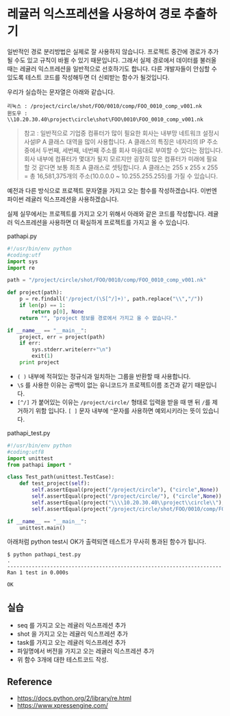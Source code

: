 # 레귤러 익스프레션을 사용하여 경로 추출하기

일반적인 경로 분리방법은 실제로 잘 사용하지 않습니다.
프로젝트 중간에 경로가 추가될 수도 있고 규칙이 바뀔 수 있기 때문입니다.
그래서 실제 경로에서 데이터를 불러올 때는 레귤러 익스프레션을 일반적으로 선호하기도 합니다.
다른 개발자들이 안심할 수 있도록 테스트 코드를 작성해두면 더 신뢰받는 함수가 될것입니다.

우리가 실습하는 문자열은 아래와 같습니다.
```
리눅스 : /project/circle/shot/FOO/0010/comp/FOO_0010_comp_v001.nk
윈도우 : \\10.20.30.40\project\circle\shot\FOO\0010\FOO_0010_comp_v001.nk
```

> 참고 : 일반적으로 기업중 컴퓨터가 많이 필요한 회사는 내부망 네트워크 설정시 사설IP A 클래스 대역을 많이 사용합니다.
A 클래스의 특징은 네자리의 IP 주소 중에서 두번째, 세번째, 네번째 주소를 회사 마음대로 부여할 수 있다는 점입니다. 회사 내부에 컴퓨터가 몇대가 될지 모르지만 굉장히 많은 컴퓨터가 미래에 필요할 것 같다면 보통 최초 A 클래스로 셋팅합니다. A 클래스는 255 x 255 x 255 = 총 16,581,375개의 주소(10.0.0.0 ~ 10.255.255.255)를 가질 수 있습니다.

예전과 다른 방식으로 프로젝트 문자열을 가지고 오는 함수를 작성하겠습니다.
이번엔 파이썬 레귤러 익스프레션을 사용하겠습니다.

실제 실무에서는 프로젝트를 가지고 오기 위해서 아래와 같은 코드를 작성합니다. 레귤러 익스프레션을 사용하면 더 확실하게 프로젝트를 가지고 올 수 있습니다.

pathapi.py
```python
#!/usr/bin/env python
#coding:utf
import sys
import re

path = "/project/circle/shot/FOO/0010/comp/FOO_0010_comp_v001.nk"

def project(path):
    p = re.findall('/project/(\S[^/]+)', path.replace("\\","/"))
    if len(p) == 1:
        return p[0], None
    return "", "project 정보를 경로에서 가지고 올 수 없습니다."

if __name__ == "__main__":
    project, err = project(path)
    if err:
        sys.stderr.write(err+"\n")
        exit(1)
    print project
```
- `( )` 내부에 적혀있는 정규식과 일치하는 그룹을 반환할 때 사용합니다. 
- `\S` 를 사용한 이유는 공백이 없는 유니코드가 프로젝트이름 조건과 같기 때문입니다.
- `[^/]` 가 붙어있는 이유는 `/project/circle/` 형태로 입력을 받을 때 맨 뒤 `/`를 제거하기 위함 입니다. `[ ]` 문자 내부에 `^`문자를 사용하면 예외시키라는 뜻이 있습니다.

pathapi_test.py
```python
#!/usr/bin/env python
#coding:utf8
import unittest
from pathapi import *

class Test_path(unittest.TestCase):
    def test_project(self):
        self.assertEqual(project("/project/circle"), ("circle",None))
        self.assertEqual(project("/project/circle/"), ("circle",None))
        self.assertEqual(project("\\\\10.20.30.40\\project\\circle\\"), ("circle",None))
        self.assertEqual(project("/project/circle/shot/FOO/0010/comp/FOO_0010_comp_v001.nk"), ("circle",None))

if __name__ == "__main__":
    unittest.main()
```

아래처럼 python test시 OK가 출력되면 테스트가 무사히 통과된 함수가 됩니다.
```
$ python pathapi_test.py 
.
----------------------------------------------------------------------
Ran 1 test in 0.000s

OK
```

## 실습
- seq 를 가지고 오는 레귤러 익스프레션 추가
- shot 을 가지고 오는 레귤러 익스프레션 추가
- task를 가지고 오는 레귤러 익스프레션 추가
- 파일명에서 버전을 가지고 오는 레귤러 익스프레션 추가
- 위 함수 3개에 대한 테스트코드 작성.

## Reference
- https://docs.python.org/2/library/re.html
- https://www.xpressengine.com/

